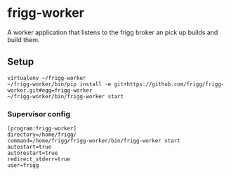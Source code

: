 # frigg-worker

A worker application that listens to the frigg broker an pick up builds and build them.

## Setup
```
virtualenv ~/frigg-worker
~/frigg-worker/bin/pip install -e git+https://github.com/frigg/frigg-worker.git#egg=frigg-worker
~/frigg-worker/bin/frigg-worker start
```

### Supervisor config
```
[program:frigg-worker]
directory=/home/frigg/
command=/home/frigg/frigg-worker/bin/frigg-worker start
autostart=true
autorestart=true
redirect_stderr=true
user=frigg
```
